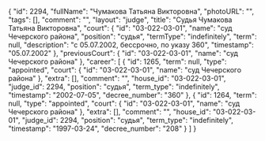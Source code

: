 {
    "id": 2294,
    "fullName": "Чумакова Татьяна Викторовна",
    "photoURL": "",
    "tags": [],
    "comment": "",
    "layout": "judge",
    "title": "Судья Чумакова Татьяна Викторовна",
    "court": {
        "id": "03-022-03-01",
        "name": "суд Чечерского района",
        "position": "судья",
        "termType": "indefinitely",
        "term": null,
        "description": "c 05.07.2002, бессрочно, по указу 360",
        "timestamp": "05.07.2002"
    },
    "previousCourt": {
        "id": "03-022-03-01",
        "name": "суд Чечерского района"
    },
    "career": [
        {
            "id": 1265,
            "term": null,
            "type": "appointed",
            "court": {
                "id": "03-022-03-01",
                "name": "суд Чечерского района"
            },
            "extra": [],
            "comment": "",
            "house_id": "03-022-03-01",
            "judge_id": 2294,
            "position": "судья",
            "term_type": "indefinitely",
            "timestamp": "2002-07-05",
            "decree_number": "360"
        },
        {
            "id": 1264,
            "term": null,
            "type": "appointed",
            "court": {
                "id": "03-022-03-01",
                "name": "суд Чечерского района"
            },
            "extra": [],
            "comment": "",
            "house_id": "03-022-03-01",
            "judge_id": 2294,
            "position": "судья",
            "term_type": "indefinitely",
            "timestamp": "1997-03-24",
            "decree_number": "208"
        }
    ]
}